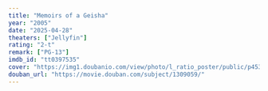 ```yaml
---
title: "Memoirs of a Geisha"
year: "2005"
date: "2025-04-28"
theaters: ["Jellyfin"]
rating: "2-t"
remark: ["PG-13"]
imdb_id: "tt0397535"
cover: "https://img1.doubanio.com/view/photo/l_ratio_poster/public/p453716919.jpg"
douban_url: "https://movie.douban.com/subject/1309059/"
---
```

